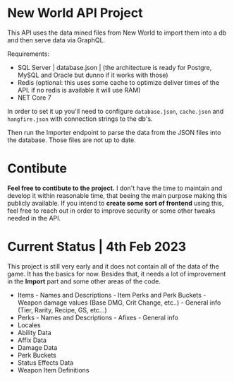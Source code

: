 
# New World API Project

This API uses the data mined files from New World to import them into a db and then serve data via GraphQL.

Requirements:

 - SQL Server | database.json | (the architecture is ready for Postgre, MySQL and Oracle but dunno if it works with those)
 - Redis (optional: this uses some cache to optimize deliver times of the API. if no redis is available it will use RAM)
 - NET Core 7

In order to set it up you'll need to configure `database.json`, `cache.json` and `hangfire.json` with connection strings to the db's.

Then run the Importer endpoint to parse the data from the JSON files into the database. Those files are not up to date.

# Contibute
**Feel free to contibute to the project.** I don't have the time to maintain and develop it within reasonable time, that beeing the main purpose making this publicly available.
If you intend to **create some sort of frontend** using this, feel free to reach out in order to improve security or some other tweaks needed in the API.

# Current Status | 4th Feb 2023
This project is still very early and it does not contain all of the data of the game. It has the basics for now.
Besides that, it needs a lot of improvement in the **Import** part and some other areas of the code.
 - Items
		 - Names and Descriptions
		 - Item Perks and Perk Buckets
		 - Weapon damage values (Base DMG, Crit Change, etc..)
		 - General info (Tier, Rarity, Recipe, GS, etc...)
 - Perks
		 - Names and Descriptions
		 - Afixes
		 - General info
 - Locales
 - Ability Data
 - Affix Data
 - Damage Data
 - Perk Buckets
 - Status Effects Data
 - Weapon Item Definitions

